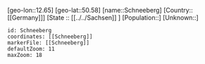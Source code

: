 ﻿---
location: [50.58,12.65]
mapzoom: [7,12] 
mapmarker: city 
type: City
tags:
- geo/City


SpocWebEntityId: 34057
isDeleted: false
confidential: public

---
[geo-lon::12.65]
[geo-lat::50.58]
[name::Schneeberg]
[Country::[[Germany]]]
[State :: [[../../Sachsen]] ]
[Population::]
[Unknown::]


```leaflet
id: Schneeberg
coordinates: [[Schneeberg]]
markerFile: [[Schneeberg]]
defaultZoom: 11 
maxZoom: 18
```
